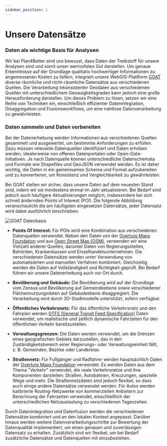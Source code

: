 ```yaml
---
sidebar_position: 1
---
```


# Unsere Datensätze


### Daten als wichtige Basis für Analysen

Wir bei Plan4Better sind uns bewusst, dass Daten der Treibstoff für unsere Analysen sind und somit unser wertvollstes Gut darstellen. Um genaue Erkenntnisse auf der Grundlage qualitativ hochwertiger Informationen zu angemessenen Kosten zu liefern, integriert unsere WebGIS-Plattform [GOAT](https://goat.plan4better.de) diverse räumliche und nicht-räumliche Datensätze aus verschiedenen Quellen. Die Verarbeitung inkonsistenter Geodaten aus verschiedenen Quellen mit unterschiedlichem Genauigkeitsgraden kann jedoch eine große Herausforderung darstellen. Um dieses Problem zu lösen, setzen wir eine Reihe von Techniken ein, einschließlich effizienter Datenintegration, Disaggregation und Fusionsworkflows, um eine nahtlose Datenverarbeitung zu gewährleisten.


### Daten sammeln und Daten vorbereiten 

Bei der Datenerhebung werden Informationen aus verschiedenen Quellen gesammelt und ausgewertet, um bestimmte Anforderungen zu erfüllen. Dazu müssen relevante Datenquellen identifiziert und Daten erhoben werden, idealerweise von offenen Datenportalen oder Open-Data-Initiativen. Je nach Datenquelle können unterschiedliche Datenschemata und Formate wie Shapefiles und GeoJSON verwendet werden. Es ist daher wichtig, die Daten in ein gemeinsames Schema und Format aufzubereiten und zu konvertieren, um Konsistenz und Vergleichbarkeit zu gewährleisten.

Bei GOAT stellen wir sicher, dass unsere Daten auf dem neuesten Stand sind, indem wir sie mindestens einmal im Jahr aktualisieren. Bei Bedarf sind jedoch auch häufigere Aktualisierungen möglich, insbesondere bei sich schnell ändernden Points of Interest (POI). Die folgende Abbildung veranschaulicht die am häufigsten eingesetzen Datensätze, jeder Datensatz wird dabei ausführlich beschrieben.

![GOAT Datenbasis](/img/data/data_basis/original_files/data_en_blue.png "GOAT Datenbasis")

- **Points Of Interest:** Für POIs wird eine Kombination aus verschiedenen Datenquellen verwendet. Neben den Daten von der [Overture Maps Foundation](https://overturemaps.org/) und aus [Open Street Map (OSM)](https://wiki.openstreetmap.org/), verwenden wir eine Vielzahl anderer Quellen, darunter Daten von Regierungsstellen, Behörden, Krankenkassen und Einzelhandelsunternehmen. Die verschiedenen Datensätze werden unter Verwendung von automatisierten und manuellen Verfahren kombiniert. Gleichzeitig werden die Daten auf Vollständigkeit und Richtigkeit geprüft. Bei Bedarf führen wir unsere Datenerhebung auch vor Ort durch. 

- **Bevölkerung und Gebäude:** Die Bevölkerung wird auf der Grundlage vom Zensus und Bevölkerung auf Gemeindeebene sowie verschiedener Flächennutzungsdaten auf Gebäudeebene disaggregiert. Die Verarbeitung wird durch 3D-Stadtmodelle unterstützt, sofern verfügbar.

- **Öffentliches Verkehrsnetz:** Für das öffentliche Verkehrsnetz und den Fahrplan werden [GTFS (General Transit Feed Specification)](https://gtfs.org/) Daten verwendet, um realistische und zeitlich dynamische Fahrzeiten für den öffentlichen Verkehr bereitzustellen. 

- **Verwaltungsgrenzen:** Die Daten werden verwendet, um die Grenzen eines geografischen Gebiets darzustellen, das in den Zuständigkeitsbereich einer Regierungs- oder Verwaltungseinheit fällt, z. B. Gemeinden, Bezirke oder Landkreise.

- **Straßennetz:** Für Fußgänger und Radfahrer werden hauptsächlich Daten der [Overture Maps Foundation](https://overturemaps.org/) verwendet. Es werden Daten aus dem Thema "Verkehr" verwendet, die reale Verkehrsnetze und ihre Komponenten darstellen: Straßen, Autobahnen, Kreuzungen, spezielle Wege und mehr. Die Straßennetzdaten sind jedoch flexibel, so dass auch einige andere Datensätze verwendet werden. Für Autos werden kalibrierte Routing-Netzwerke von kommerziellen Anbietern zur Berechnung der Fahrzeiten verwendet, einschließlich der unterschiedlichen Netzauslastung zu verschiedenen Tageszeiten.

Durch Datenintegration und Datenfusion werden die verschiedenen Datensätze kombiniert und an den lokalen Kontext angepasst. Darüber hinaus werden weitere Datenverarbeitungsschritte zur Bewertung der Datenqualität implementiert, um einen genauen und zuverlässigen Datensatz zu erhalten. Zusätzlich sind wir flexibel, um bei Bedarf zusätzliche Datensätze und Datenquellen mit einzubeziehen.

